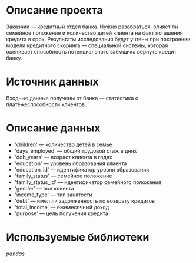 # Описание проекта
Заказчик — кредитный отдел банка. Нужно разобраться, влияет ли семейное положение и количество детей клиента на факт погашения кредита в срок. Результаты исследования будут учтены при построении модели кредитного скоринга — специальной системы, которая оценивает способность потенциального заёмщика вернуть кредит банку.
# Источник данных
Входные данные получены от банка — статистика о платёжеспособности клиентов.
# Описание данных
- 'children' — количество детей в семье
- 'days_employed' — общий трудовой стаж в днях
- 'dob_years' — возраст клиента в годах
- 'education' — уровень образования клиента
- 'education_id' — идентификатор уровня образования
- 'family_status' — семейное положение
- 'family_status_id' — идентификатор семейного положения
- 'gender' — пол клиента
- 'income_type' — тип занятости
- 'debt' — имел ли задолженность по возврату кредитов
- 'total_income' — ежемесячный доход
- 'purpose' — цель получения кредита
# Используемые библиотеки
*pandas*
